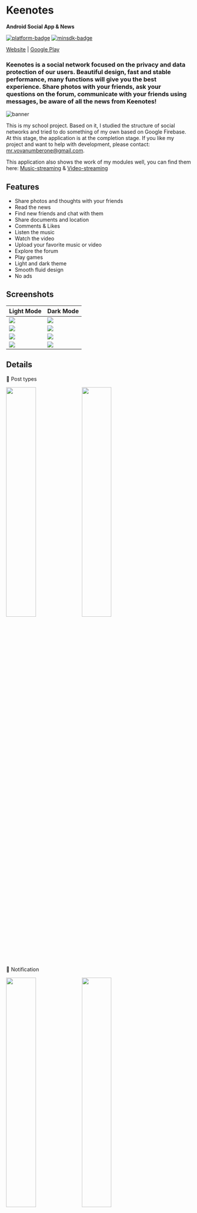 # Keenotes
**Android Social App &amp; News**
<!------------------------------------------------------------------------->

[github]:           https://github.com/Fut1le/Keenotes
[platform-badge]:   https://img.shields.io/badge/Platform-Android-F3745F.svg
[minsdk-badge]:     https://img.shields.io/badge/minSdkVersion-16-F3745F.svg

[![platform-badge]][github]
[![minsdk-badge]][github]

<!------------------------------------------------------------------------->

[Website](https://vl-keenotes.web.app/) | [Google Play](https://play.google.com/store/apps/details?id=com.ruya.takimi.keenotes)

### Keenotes is a social network focused on the privacy and data protection of our users. Beautiful design, fast and stable performance, many functions will give you the best experience. Share photos with your friends, ask your questions on the forum, communicate with your friends using messages, be aware of all the news from Keenotes!

![banner](https://user-images.githubusercontent.com/43324348/160253567-0b58b516-a704-4413-8795-a889518d61b3.jpg)

<!------------------------------------------------------------------------->

This is my school project. Based on it, I studied the structure of social networks and tried to do something of my own based on Google Firebase. At this stage, the application is at the completion stage. If you like my project and want to help with development, please contact: mr.vovanumberone@gmail.com.


This application also shows the work of my modules well, you can find them here:
[Music-streaming](https://github.com/Fut1le/Firebase-Music-Streaming) & [Video-streaming](https://github.com/Fut1le/Firebase-Video-Streaming)

<!------------------------------------------------------------------------->


## Features
- Share photos and thoughts with your friends
- Read the news
- Find new friends and chat with them
- Share documents and location
- Comments & Likes
- Listen the music
- Watch the video
- Upload your favorite music or video
- Explore the forum
- Play games
- Light and dark theme
- Smooth fluid design
- No ads

## Screenshots

<table>
  <thead>
    <tr>
      <th>Light Mode</th>
      <th>Dark Mode</th>
    </tr>
  </thead>
  <tbody>
    <tr>
      <td>
        <img
          src="https://github.com/Fut1le/Keenotes/blob/master/screenshots/dashboard_light.jpg"
        />
      </td>
      <td>
        <img
          src="https://github.com/Fut1le/Keenotes/blob/master/screenshots/dashboard_dark.jpg"
        />
      </td>
    </tr>
    <tr>
      <td>
        <img
          src="https://github.com/Fut1le/Keenotes/blob/master/screenshots/music_light.jpg"
        />
      </td>
      <td>
        <img
          src="https://github.com/Fut1le/Keenotes/blob/master/screenshots/music_dark.jpg"
        />
      </td>
    </tr>
    <tr>
      <td>
        <img
         src="https://github.com/Fut1le/Keenotes/blob/master/screenshots/profile_light.jpg"
        />
      </td>
      <td>
        <img
          src="https://github.com/Fut1le/Keenotes/blob/master/screenshots/profile_dark.jpg"
        />
      </td>
    </tr>
    <tr>
      <td>
        <img
          src="https://github.com/Fut1le/Keenotes/blob/master/screenshots/video_light.jpg"
        />
      </td>
      <td>
        <img
          src="https://github.com/Fut1le/Keenotes/blob/master/screenshots/video_dark.jpg"
        />
      </td>
    </tr>
  </tbody>
</table>

## Details

📎 Post types
<div style="dispaly:flex">
    <img src="https://user-images.githubusercontent.com/43324348/160256307-508177e7-1d7b-48b1-9256-810e3dbe9571.png" width="40%">
    <img src="https://user-images.githubusercontent.com/43324348/160256308-d4e34644-94b3-4f03-a480-d7af951aca88.png" width="40%">
</div>

📎 Notification
<div style="dispaly:flex">
    <img src="https://user-images.githubusercontent.com/43324348/160256313-1dc4e6eb-cd72-4534-ab6a-59aa751289f2.png" width="40%">
    <img src="https://user-images.githubusercontent.com/43324348/160256315-6790b1ef-92f0-4941-931c-48b6b43ca966.png" width="40%">
</div>

<!------------------------------------------------------------------------->

## How to setup my app
1. Clone this repo
2. Open in Adroid Studio
3. Create new Firebase project
4. Rename the project package name
5. Add **google-services.json** in /app folder
6. In the Firebase console switch on:
   - Auth
   - Firestore
   - Storage
   - Real-time database
   - Hosting
7. Edit the Firebase Storage rules
8. Have fun! 😏


# Cloud Firestore Rules:
```
service cloud.firestore {
  match /databases/{database}/documents {
    match /{document=**} {
      allow read, write: if request.auth != null;
    }
  }
}
```
# Storage Rules:
```
service firebase.storage {
    match /b/YOUR_APP_ID.appspot.com/o {
        match /{allPaths=**} {
            allow read, write: if true;
        }
    }
}
```
# Realtime Database Rules:
```
{
  "rules": {
    ".read": true,
    ".write": true
  }
}
```
<!------------------------------------------------------------------------->


## Bonus


<img width="600" alt="Снимок экрана 2022-03-26 в 23 56 05" src="https://user-images.githubusercontent.com/43324348/160256765-8ccdd23d-e091-4fec-a2b8-1d76a549ab68.png">
⌚️ Optimized for the watch


<div style="dispaly:flex">
    <img src="https://user-images.githubusercontent.com/43324348/160256737-7e35be9c-78a5-4681-b9a5-ab9aa310773e.png" width="40%">
    <img src="https://user-images.githubusercontent.com/43324348/160256732-8dcfcc89-8f0b-4ffe-a09d-60c01fa05423.png" width="40%">
</div>
🕹 Games
